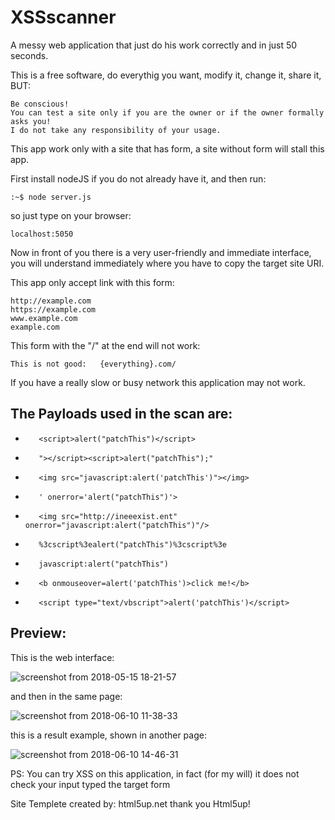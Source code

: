 # XSSscanner

A messy web application that just do his work	correctly and in just 50 seconds.

This is a free software, do everythig you want, modify it, change it, share it, BUT:

	Be conscious!	
	You can test a site only if you are the owner or if the owner formally asks you!
	I do not take any responsibility of your usage. 

This app work only with a site that has form, a site without form will stall this app.

First install nodeJS if you do not already have it, and then run:
	
	:~$ node server.js

so just type on your browser:

	localhost:5050

Now in front of you there is a very user-friendly and immediate interface, 
you will understand immediately where you have to copy the target site URI. 


This app only accept link with this form:
	
	http://example.com
	https://example.com
	www.example.com
	example.com

This form with the "/" at the end will not work: 

	This is not good:   {everything}.com/    



If you have a really slow or busy network this application may not work.


## The Payloads used in the scan are:
-        <script>alert("patchThis")</script>
-        "></script><script>alert("patchThis");"
-        <img src="javascript:alert('patchThis')"></img>
-        ' onerror='alert("patchThis")'>
-        <img src="http://ineeexist.ent" onerror="javascript:alert("patchThis")"/>
-        %3cscript%3ealert("patchThis")%3cscript%3e
-        javascript:alert("patchThis")
-        <b onmouseover=alert('patchThis')>click me!</b>
-        <script type="text/vbscript">alert('patchThis')</script>


## Preview: 
This is the web interface:

![screenshot from 2018-05-15 18-21-57](https://user-images.githubusercontent.com/40428406/41969055-8b86c310-7a06-11e8-9a1d-953bd30a1357.png)

and then in the same page:

![screenshot from 2018-06-10 11-38-33](https://user-images.githubusercontent.com/40428406/41969038-807bed1a-7a06-11e8-9ca7-bb5d31f623be.png)

this is a result example, shown in another page:

![screenshot from 2018-06-10 14-46-31](https://user-images.githubusercontent.com/40428406/51487992-af09ae00-1da4-11e9-8398-d26f9c526c25.png)


PS: You can try XSS on this application, in fact (for my will) it does not check your input typed the target form

Site Templete created by: html5up.net 		 thank you Html5up!

